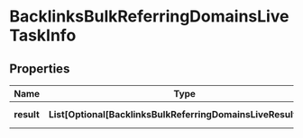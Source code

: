# BacklinksBulkReferringDomainsLiveTaskInfo


## Properties

| Name | Type | Description | Notes |
|------------ | ------------- | ------------- | -------------|
**result** | **List[Optional[BacklinksBulkReferringDomainsLiveResultInfo]]** | array of results |[optional]|
